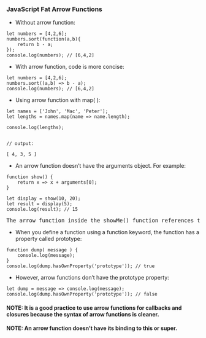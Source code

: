 <h3>JavaScript Fat Arrow Functions </h3>

* Without arrow function:


```
let numbers = [4,2,6];
numbers.sort(function(a,b){ 
    return b - a; 
});
console.log(numbers); // [6,4,2]

```

* With arrow function, code is more concise:

```
let numbers = [4,2,6];
numbers.sort((a,b) => b - a);
console.log(numbers); // [6,4,2]

```

* Using arrow function with map(  ):

```
let names = ['John', 'Mac', 'Peter'];
let lengths = names.map(name => name.length);

console.log(lengths);


// output:

[ 4, 3, 5 ]
```

* An arrow function doesn’t have the arguments object. For example:

```
function show() {
    return x => x + arguments[0];
}

let display = show(10, 20);
let result = display(5);
console.log(result); // 15
```

<pre>
The arrow function inside the showMe() function references the arguments object. However, this arguments object belongs to the show() function, not the arrow function.
</pre>

* When you define a function using a function keyword, the function has a property called prototype:

```
function dump( message ) {
    console.log(message);
}
console.log(dump.hasOwnProperty('prototype')); // true
```

* However, arrow functions don’t have the prototype property:

```
let dump = message => console.log(message);
console.log(dump.hasOwnProperty('prototype')); // false
```

<h4>NOTE: It is a good practice to use arrow functions for callbacks and closures because the syntax of arrow functions is cleaner.

</h4>

<h4>
NOTE: An arrow function doesn’t have its binding to this or super.
</h4>
